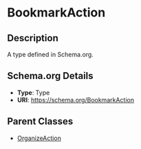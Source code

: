 # BookmarkAction

## Description
A type defined in Schema.org.

## Schema.org Details
- **Type**: Type
- **URI**: https://schema.org/BookmarkAction

## Parent Classes
- [OrganizeAction](../OrganizeAction.md)

